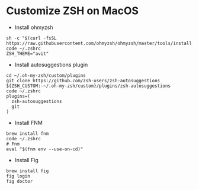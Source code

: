 # Customize ZSH on MacOS

- Install ohmyzsh 
```
sh -c "$(curl -fsSL https://raw.githubusercontent.com/ohmyzsh/ohmyzsh/master/tools/install.sh)"
code ~/.zshrc
ZSH_THEME="avit"
```

- Install autosuggestions plugin
```
cd ~/.oh-my-zsh/custom/plugins
git clone https://github.com/zsh-users/zsh-autosuggestions ${ZSH_CUSTOM:-~/.oh-my-zsh/custom}/plugins/zsh-autosuggestions
code ~/.zshrc
plugins=(
  zsh-autosuggestions
  git
)
```

- Install FNM
```
brew install fnm
code ~/.zshrc
# Fnm
eval "$(fnm env --use-on-cd)"
```

- Install Fig
```
brew install fig
fig login
fig doctor
```
